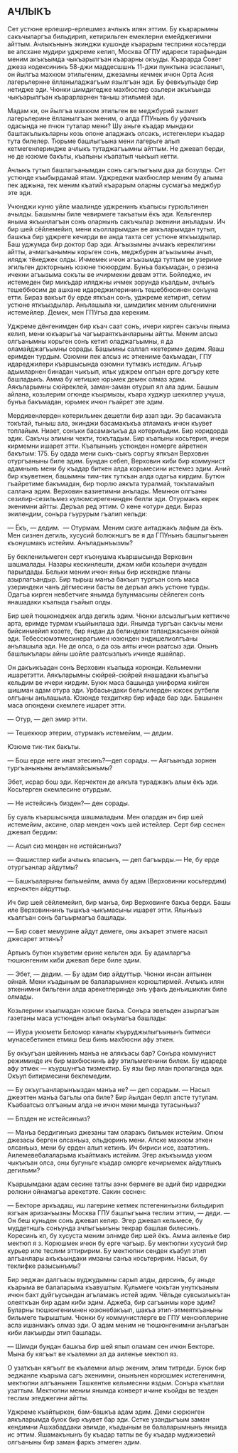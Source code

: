 ## АЧЛЫКЪ

Сет устюне ерлешир-ерлешмез ачлыкъ илян эттим.
Бу къарарымны сакъчыларгъа бильдирип, кетирильген емеклерни емейджегимни айттым.
Ачлыкънынъ экинджи кушонде къарарым тесприни косьтерди ве апсхане мудири уджреме келип, Москва ОГПУ идареси тарафындан меним акъкъымда чыкъарылгъан къарарны окъуды.
Къарарда Совет джеза кодексининъ 58-джи маддесшшнъ 11-джи пунктына эсасланып, он йылгъа махкюм этильгеним, джезамны кечмек ичюн Орта Асия лагерьлернне ёлланыладжагъым язылгъан эди.
Бу февкъульаде бир нетидже эди.
Чюнки шимдигедже махбюслер озьлери акъкъында чыкъарылгъан къарарларнен таныш этильмей эди.

Мадам ки, он йылгъа махкюм этильген ве меджбурий хызмет лагерьлерине ёлланылгъан экеним, о алда ГПУнынъ бу уфачыкъ одасында не пчюн туталар мени?
Шу аньге къадар мындаки баштакълыкъларны козь опоне аладжакъ олсакъ, истегенлери къадар тута билелер.
Тюрьме башлыгъына мени лагерьге алып кетмегенлериндже ачлыкъ тутаджагъымны айттым.
Не джевап берди, не де юзюме бакъты, къапыны къапатып чыкъып кетти.

Ачлыкъ тутып башлагъанымдан сонъ сагълыгъым даа да бозулды.
Сет устюнде къыбырдамай ятам.
Уджредеки махбюслер меним бу алыма пек аджына, тек меним къатий къарарым оларны сусмагъа меджбур эте эди.

Учюнджи куню уйле маалинде уджренинъ къапысы гурюльтинен ачылды.
Башымны биле чевирмеге такъатым ёкъ эди.
Кельгенлер яныма якъынлагъан сонъ оларнынъ сакъчылар экенини анъладым.
Ич бир шей сёйлемейип, мени къолларымдан ве аякъларымдан тутып, башкъа бир уджреге кечирди ве анда тахта сет устюне яткъыздылар.
Баш уджумда бир доктор бар эди.
Агъызымны ачмакъ кереклигини айтты, ачмагъанымны корьген сонъ, меджбурен агъызымны ачып, илядж тёкеджек олды.
Ичмемек ичюн агъызымда туттым ве узериме эгильген докторнынъ юзюне тюкюрдим.
Бунъа бакъмадан, о резина ичекни агъызыма сокъты ве ичирмекни девам этти.
Бойледже, ич истемеден бир микъдар иляджны ичмек зорунда къалдым, ачлыкъ тешеббюсим де ашхане идареджилерининъ тешеббюсинен сонъуна етти.
Бираз вакъыт бу ерде яткъан сонъ, уджреме кетирип, сетим устюне яткъыздылар.
Анълашыла ки, шимдилик меним ольгенимни истемейлер.
Демек, мен ГПУгъа даа кереким.

Уджреме дёнгенимден бир къач саат сонъ, ичери кирген сакъчы яныма келип, мени юкъарыгъа чагъыраяткъанларыны айтты.
Меним алсыз олгъанымны корьген сонъ кетип оладжагъымны, я да оламайджагъымны сорады.
Башымны саллап «кетерим» дедим.
Яваш еримден турдым.
Озюмни пек алсыз ис эткениме бакъмадан, ГПУ идареджилери къаршысында озюмни тутмакъ истедим.
Агъыр адымларнен бинадан чыкъып, ильк уджрем олгъан ерге догъру кете башладыкъ.
Амма бу кетишке юрьмек демек олмаз эдим.
Аякъларымны сюйреклей, заман-заман отурып ял ала эдим.
Башым айлана, козьлерим огюнде къырмызы, къара худжур шекиллер учуша, бунъа бакъмадан, юрьмек ичюн гъайрет эте эдим.

Мердивенлерден котерильмек дешетли бир азап эди.
Эр басамакъта токътай, тыныш ала, экинджи басамакъкъа атламакъ ичюн къувет топлайым.
Ниает, сонъки басамакъкъа да котерильдим.
Бир коридорда эдик.
Сакъчы элимни чекти, токътадым.
Бир къапыны косьтерип, ичери кирмемни ишарет этти.
Къапынынъ устюнден номерге айретнен бакътым: 175.
Бу одада мени сыкъ-сыкъ соргъу япкъан Верховин отургъаныны биле эдим.
Бундан себеп, Верховин киби бир коммунист адамнынъ мени бу къадар биткен алда корьмесини истемез эдим.
Аний бир къуветнен, башымны тим-тик туткъан алда одагъа кирдим.
Бутюн гъайретиме бакъмадан, бир тюрлю аякъта туралмай, токътамайып саллана эдим.
Верховин вазиетимни анълады.
Мемнюн олгъаны сезилир-сезильмез кулюмсирегенинден белли эди.
Отурмакъ керек экенимни айтты.
Деръал ред эттим.
О кене «отур» деди.
Бираз экилендим, сонъра гъурурым гъалип кельди:

— Ёкъ, — дедим.
 — Отурмам.
Меним сизге аитаджакъ лафым да ёкъ.
Мен сизнен дегиль, хусусий болюкншгъ ве я да ГПУнынъ башлыгъынен къонушмакъ истейим.
Анъладынъызмы?

Бу бекленильмеген серт къонушма къаршысында Верховин шашмалады.
Назары кескинлешти, джам киби козьлери ачувдан парылдады.
Бельки меним ичюн янъы бир искендже планы азырлагъандыр.
Бир тырыш манъа бакъып тургъан сонъ маса узериндеки чанъ дёгмесини басты ве деръал аякъ устюне турды.
Одагъа кирген невбетчиге янымда булунмасыны сёйлеген сонъ янашадаки къапыда гъайып олды.

Бир шей тюшюнеджек алда дегиль эдим.
Чюнки алсызлыгъым кеттикче арта, еримде турмам къыйынлаша эди.
Янымда тургъан сакъчы мени бийсинмейип козете, бир яндан да белиндеки тапанджасынен ойнай эди.
Тебессюмэтмесинерагъмен юзюнден эндишелиолгъаны анълашыла эди.
Не де олса, о да озь аяты ичюн раатсыз эди.
Онынъ башлыкълары айны шойле раатсызлыкъ ичинде яшайлар.

Он дакъикъадан сонъ Верховин къапыда корюнди.
Кельмемни ишаретэтти.
Аякъларымны сюйрей-сюйрей янашадаки къапыгъа кельдим ве ичери кирдим.
Буюк маса башында униформа кийген шишман адам отура эди.
Урбасындаки бельгилерден юксек рутбели олгъаны анълашыла.
Юзюнде техдиткяр бир ифаде бар эди.
Башынен маса огюндеки скемлеге ишарет этти.

— Отур, — деп эмир этти.

— Тешеккюр этерим, отурмакъ истемейим, — дедим.

Юзюме тик-тик бакъты.

— Бош ерде неге инат этесинъ?—деп сорады. — Аягъынъда зорнен тургъанынъны анъламайсынъмы?

Эбет, исрар бош эди.
Керчектен де аякъта тураджакъ алым ёкъ эди.
Косьтерген скемлесине отурдым.

— Не истейсинъ бизден?— ден сорады.

Бу суаль къаршысында шашмаладым.
Мен олардан ич бир шей истемейим, аксине, олар менден чокъ шей истейлер.
Серт бир сеснен джевап бердим:

— Асыл сиз менден не истейсинъиз?

— Фашистлер киби ачлыкъ япасынъ, — деп багъырды.— Не, бу ерде отургъанлар айдутмы?

— Башкъаларыны бильмейпм, амма бу адам (Верховинни косьтердим) керчектен айдуттыр.

Ич бир шей сёйлемейип, бир манъа, бир Верховинге бакъа берди.
Башы иле Верховиннинъ тышкъа чыкъмасыны ишарет этти.
Ялынъыз къалгъан сонъ багъырмагъа башлады.

— Бир совет мемурине айдут демеге, оны акъарет этмеге насыл джесарет эттинъ?

Артыкъ бутюн къуветим ерине кельген эди.
Бу адамларгъа тюшюнгеним киби джевап бере биле эдим.

— Эбет, — дедим. — Бу адам бир айдуттыр.
Чюнки инсан аятынен ойнай.
Мени къадыным ве балаларымнен корюштирмей.
Ачлыкъ илян эткенимни бильгени алда арекетлеринде энъ уфакъ денъишиклик биле олмады.

Козьлерини къыпмадан юзюме бакъа.
Сонъра эвельден азырлагъан газетаны маса устюнден алып окъумагъа башлады:

— ИІура укюмети Беломор каналы къуруджылыгъынынъ битмеси мунасебетинен етмиш беш бинъ махбюсни афу эткен.

Бу окъугъан шейининъ манъа не алякъасы бар?
Сонъра коммунист режиминде ич бир махбюснинъ афу этильмегенини билем.
Бу идареде афу этмек — къуршунгъа тизмектир.
Бу язы бир ялан пропаганда эди.
Окъуп битирмесини беклемедим.

— Бу окъугъанларынъыздан манъа не? — деп сорадым. — Насыл джеэттен манъа багълы ола биле?
Бир йылдан берлп апсте тутулам.
Къабаатсыз олгъаным алда не ичюн мени мында тутасынъыз?

— Бпзден не истейсинъиз?

— Манъа бердигинъиз джезаны там оларакъ бильмек истейим.
Олюм джезасы берген олсанъыз, ольдюринъ мени.
Апске махкюм эткен олсанъыз, мени бу ерден алып кетинъ.
Ич бириси исе, азатэтинъ.
Аилемевебалаларыма къайтмакъ истейим.
Эгер акъкъымда укюм чыкъкъан олса, оны бугуньге къадар омюрге кечирмемек айдутлыкъ дегильми?

Къаршымдаки адам сесине татлы аэнк бермеге ве адий бир идареджи ролюни ойнамагъа арекетэте.
Сакин сеснен:

— Бекторе аркъадаш, иш лагерине кетмек пстегенинъизни бильдирип язгъан аризанъызны Москва ГПУ башлыгъына теслим эттим, — деди. — Он беш куньден сонъ джевап келир.
Эгер джевап кельмесе, бу муддетншгь сонъунда ачлыгъыиъны текрар башлая билесинъ.
Коресинъ кп, бу хусуста меним элнмде бир шей ёкъ.
Амма аиленъе бир мектюп я з.
Корюшмек ичюн бу ерге чагъыр.
Бу мектюпни хусусий бир курьер иле теслим эттиририм.
Бу мектюпни сенден къабул этип алгъанлары акъкъындаки имзаны санъа косьтеририм.
Насыл, бу теклифке разысынъмы?

Бир эеджан далгъасы вуджудымны сарып алды, дерсинъ, бу аньде къарыма ве балаларыма къавуштым.
Кульмеге чокътан унуткъаным ичюн бахт дуйгъусындан агъламакъ истей эдим.
Чёльде сувсызлыкътан олеяткъан бир адам киби эдим.
Аджеба, бир сагъынмы коре эдим?
Буларны тюшюнгенимнен юзюнебакъып, шакъа этип-этмеяткъаныны бильмеге тырыштым.
Чюнки бу коммунистлерге ве ГПУ менсюплерине асла ишанмакъ олмаз эди.
О адам меним не тюшюнгенимни анълагъан киби лакъырды этип башлады.

— Шимди бундан башкъа бир шей япып оламам сен ичюн Бекторе.
Мына бу кягъыт ве къалемни ал да аиленъе мектюп яз.

О узаткъан кягъьгг ве къалемни алыр экеним, элим титреди.
Буюк бир эеджанле къарыма сагъ экенимни, онынънен корюшмек истегенимни, мектюпни алгъанынен Ташкентке кельмеснни яздым.
Сонъра къатлаи узаттым.
Мектюпни меним янымда конверт ичине къойды ве тезден теслим этеджегини айтты.

Уджреме къайтыркен, бам-башкъа адам эдим.
Деми сюрюнген аякъларымда буюк бир къувет бар эди.
Сетке узандыгъым заман кендимни Ашхабаддаки эвимде, къадыным ве балаларымнынъ яныида ис эттим.
Яшамакънынъ бу къадар татлы ве бу къадар муджизевий олгъаныны бир заман фаркъ этмеген эдим.
